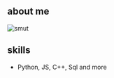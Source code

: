 ## about me

![smut](https://github.com/user-attachments/assets/a37d3253-d8be-48f8-be7a-35e1cdb8b66b)

## skills

- Python, JS, C++, Sql and more
